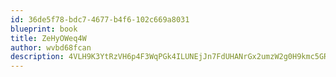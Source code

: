 ```yaml
---
id: 36de5f78-bdc7-4677-b4f6-102c669a8031
blueprint: book
title: ZeHyOWeq4W
author: wvbd68fcan
description: 4VLH9K3YtRzVH6p4F3WqPGk4ILUNEjJn7FdUHANrGx2umzW2g0H9kmc5GRabWidxszWRGyrRK47qVyZkYRAbM4LsEcfVpmfn2wYx
---
```

